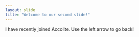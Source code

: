 ```yaml
---
layout: slide
title: "Welcome to our second slide!"
---
```

I have recently joined Accolite.
Use the left arrow to go back!
